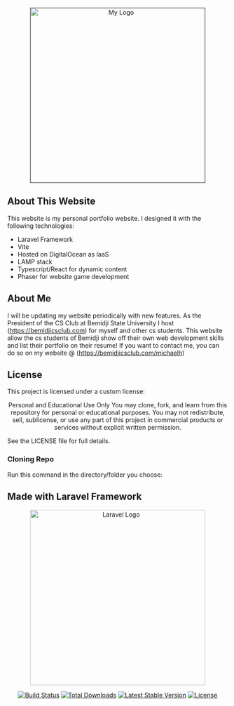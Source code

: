 <p align="center"><a href="" target="_blank"><img src="https://bemidjicsclub.com/michaelh/images/banner.png" width="400" alt="My Logo"></a></p>

## About This Website

This website is my personal portfolio website. I designed it with the following technologies:

- Laravel Framework
- Vite
- Hosted on DigitalOcean as IaaS
- LAMP stack
- Typescript/React for dynamic content
- Phaser for website game development

## About Me
I will be updating my website periodically with new features. As the President of the CS Club at Bemidji State University I host (https://bemidjicsclub.com) for myself and other cs students. This website allow the cs students of Bemidji show off their own web development skills and list their portfolio on their resume! If you want to contact me, you can do so on my website @ (https://bemidjicsclub.com/michaelh) 

## License
This project is licensed under a custom license:

<p align="center">Personal and Educational Use Only
You may clone, fork, and learn from this repository for personal or educational purposes.
You may not redistribute, sell, sublicense, or use any part of this project in commercial products or services without explicit written permission.

See the LICENSE file for full details.</p>

### Cloning Repo
Run this command in the directory/folder you choose:
    




## Made with Laravel Framework
<p align="center"><a href="https://laravel.com" target="_blank"><img src="https://raw.githubusercontent.com/laravel/art/master/logo-lockup/5%20SVG/2%20CMYK/1%20Full%20Color/laravel-logolockup-cmyk-red.svg" width="400" alt="Laravel Logo"></a></p>

<p align="center">
<a href="https://github.com/laravel/framework/actions"><img src="https://github.com/laravel/framework/workflows/tests/badge.svg" alt="Build Status"></a>
<a href="https://packagist.org/packages/laravel/framework"><img src="https://img.shields.io/packagist/dt/laravel/framework" alt="Total Downloads"></a>
<a href="https://packagist.org/packages/laravel/framework"><img src="https://img.shields.io/packagist/v/laravel/framework" alt="Latest Stable Version"></a>
<a href="https://packagist.org/packages/laravel/framework"><img src="https://img.shields.io/packagist/l/laravel/framework" alt="License"></a>
</p>
